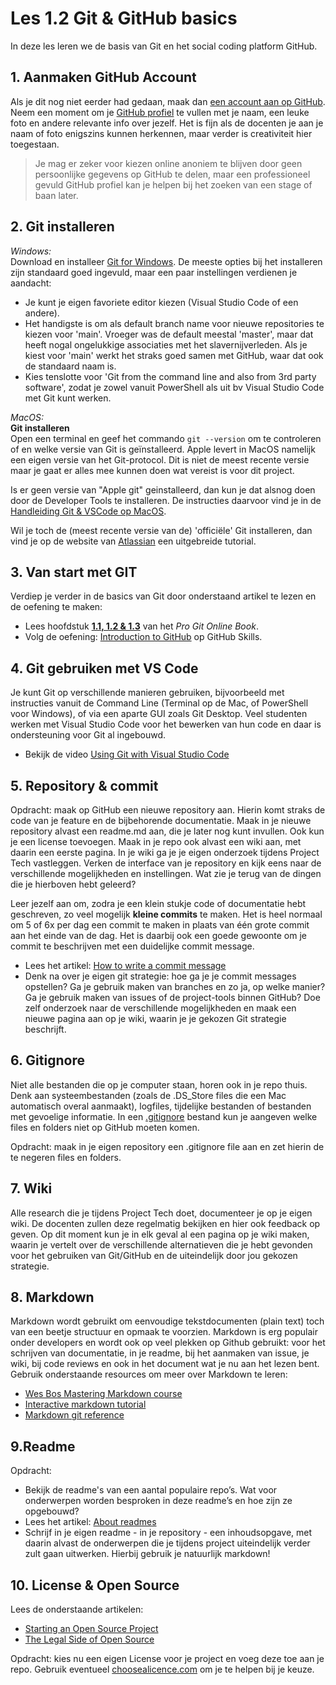 # Les 1.2 Git & GitHub basics

In deze les leren we de basis van Git en het social coding platform GitHub.

## 1. Aanmaken GitHub Account

Als je dit nog niet eerder had gedaan, maak dan [een account aan op GitHub](https://help.github.com/articles/signing-up-for-a-new-github-account/). Neem een moment om je [GitHub profiel](https://github.com/settings/profile) te vullen met je naam, een leuke foto en andere relevante info over jezelf. Het is fijn als de docenten je aan je naam of foto enigszins kunnen herkennen, maar verder is creativiteit hier toegestaan.

> Je mag er zeker voor kiezen online anoniem te blijven door geen persoonlijke gegevens op GitHub te delen, maar een professioneel gevuld GitHub profiel kan je helpen bij het zoeken van een stage of baan later.

## 2. Git installeren

_Windows:_  
Download en installeer [Git for Windows](https://gitforwindows.org/). De meeste opties bij het installeren zijn standaard goed ingevuld, maar een paar instellingen verdienen je aandacht:

- Je kunt je eigen favoriete editor kiezen (Visual Studio Code of een andere).
- Het handigste is om als default branch name voor nieuwe repositories te kiezen voor 'main'. Vroeger was de default meestal 'master', maar dat heeft nogal ongelukkige associaties met het slavernijverleden. Als je kiest voor 'main' werkt het straks goed samen met GitHub, waar dat ook de standaard naam is.
- Kies tenslotte voor 'Git from the command line and also from 3rd party software', zodat je zowel vanuit PowerShell als uit bv Visual Studio Code met Git kunt werken.

_MacOS:_  
**Git installeren**\
Open een terminal en geef het commando `git --version` om te controleren of en welke versie van Git is geïnstalleerd. Apple levert in MacOS namelijk een eigen versie van het Git-protocol. Dit is niet de meest recente versie maar je gaat er alles mee kunnen doen wat vereist is voor dit project.

Is er geen versie van "Apple git" geinstalleerd, dan kun je dat alsnog doen door de Developer Tools te installeren. De instructies daarvoor vind je in de [Handleiding Git & VSCode op MacOS](https://bnieskens.notion.site/Apple-Git-VS-code-ac5ff7c895df4a2dbe29eb3600f8fb7c?pvs=4).

Wil je toch de (meest recente versie van de) 'officiële' Git installeren, dan vind je op de website van [Atlassian](https://www.atlassian.com/git/tutorials/install-git) een uitgebreide tutorial.

## 3. Van start met GIT

Verdiep je verder in de basics van Git door onderstaand artikel te lezen en de oefening te maken:

- Lees hoofdstuk [**1.1, 1.2 & 1.3**](https://git-scm.com/book/en/v2/Getting-Started-About-Version-Control) van het _Pro Git Online Book_.
- Volg de oefening: [Introduction to GitHub](https://github.com/skills/introduction-to-github) op GitHub Skills.

## 4. Git gebruiken met VS Code

Je kunt Git op verschillende manieren gebruiken, bijvoorbeeld met instructies vanuit de Command Line (Terminal op de Mac, of PowerShell voor Windows), of via een aparte GUI zoals Git Desktop. Veel studenten werken met Visual Studio Code voor het bewerken van hun code en daar is ondersteuning voor Git al ingebouwd.

- Bekijk de video [Using Git with Visual Studio Code](https://www.youtube.com/watch?v=i_23KUAEtUM)

## 5. Repository & commit

Opdracht: maak op GitHub een nieuwe repository aan. Hierin komt straks de code van je feature en de bijbehorende documentatie. Maak in je nieuwe repository alvast een readme.md aan, die je later nog kunt invullen. Ook kun je een license toevoegen. Maak in je repo ook alvast een wiki aan, met daarin een eerste pagina. In je wiki ga je je eigen onderzoek tijdens Project Tech vastleggen. Verken de interface van je repository en kijk eens naar de verschillende mogelijkheden en instellingen. Wat zie je terug van de dingen die je hierboven hebt geleerd?

Leer jezelf aan om, zodra je een klein stukje code of documentatie hebt geschreven, zo veel mogelijk **kleine commits** te maken. Het is heel normaal om 5 of 6x per dag een commit te maken in plaats van één grote commit aan het einde van de dag. Het is daarbij ook een goede gewoonte om je commit te beschrijven met een duidelijke commit message.

- Lees het artikel: [How to write a commit message](https://cbea.ms/git-commit/)
- Denk na over je eigen git strategie: hoe ga je je commit messages opstellen? Ga je gebruik maken van branches en zo ja, op welke manier? Ga je gebruik maken van issues of de project-tools binnen GitHub? Doe zelf onderzoek naar de verschillende mogelijkheden en maak een nieuwe pagina aan op je wiki, waarin je je gekozen Git strategie beschrijft.

## 6. Gitignore

Niet alle bestanden die op je computer staan, horen ook in je repo thuis. Denk aan systeembestanden (zoals de .DS_Store files die een Mac automatisch overal aanmaakt), logfiles, tijdelijke bestanden of bestanden met gevoelige informatie. In een [.gitignore](https://docs.github.com/en/get-started/getting-started-with-git/ignoring-files) bestand kun je aangeven welke files en folders niet op GitHub moeten komen.

Opdracht: maak in je eigen repository een .gitignore file aan en zet hierin de te negeren files en folders.

## 7. Wiki

Alle research die je tijdens Project Tech doet, documenteer je op je eigen wiki. De docenten zullen deze regelmatig bekijken en hier ook feedback op geven. Op dit moment kun je in elk geval al een pagina op je wiki maken, waarin je vertelt over de verschillende alternatieven die je hebt gevonden voor het gebruiken van Git/GitHub en de uiteindelijk door jou gekozen strategie.

## 8. Markdown

Markdown wordt gebruikt om eenvoudige tekstdocumenten (plain text) toch van een beetje structuur en opmaak te voorzien. Markdown is erg populair onder developers en wordt ook op veel plekken op Github gebruikt: voor het schrijven van documentatie, in je readme, bij het aanmaken van issue, je wiki, bij code reviews en ook in het document wat je nu aan het lezen bent. Gebruik onderstaande resources om meer over Markdown te leren:

- [Wes Bos Mastering Markdown course](https://www.youtube.com/watch?v=Je5w18nn-e8&list=PLu8EoSxDXHP7v7K5nZSMo9XWidbJ_Bns3)
- [Interactive markdown tutorial](https://www.markdowntutorial.com/)
- [Markdown git reference](https://docs.github.com/en/get-started/writing-on-github/getting-started-with-writing-and-formatting-on-github/basic-writing-and-formatting-syntax)

## 9.Readme

Opdracht:

- Bekijk de readme's van een aantal populaire repo’s. Wat voor onderwerpen worden besproken in deze readme’s en hoe zijn ze opgebouwd?
- Lees het artikel: [About readmes](https://docs.github.com/en/repositories/managing-your-repositorys-settings-and-features/customizing-your-repository/about-readmes)
- Schrijf in je eigen readme - in je repository - een inhoudsopgave, met daarin alvast de onderwerpen die je tijdens project uiteindelijk verder zult gaan uitwerken. Hierbij gebruik je natuurlijk markdown!

## 10. License & Open Source

Lees de onderstaande artikelen:

- [Starting an Open Source Project](https://opensource.guide/starting-a-project/)
- [The Legal Side of Open Source](https://opensource.guide/legal/)

Opdracht: kies nu een eigen License voor je project en voeg deze toe aan je repo. Gebruik eventueel [choosealicence.com](https://choosealicense.com/) om je te helpen bij je keuze.
